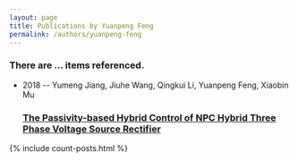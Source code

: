```yaml
---
layout: page
title: Publications by Yuanpeng Feng
permalink: /authors/yuanpeng-feng
---
```


<h3 id="number-posts">There are ... items referenced.</h3>
<ul class="post-list">
<li><span class='post-meta'>2018 -- Yumeng Jiang, Jiuhe Wang, Qingkui Li, Yuanpeng Feng, Xiaobin Mu</span><h3><a class='post-link' href="{{ site.baseurl }}/the-passivity-based-hybrid-control-of-npc-hybrid-three-phase-voltage-source-rectifier">The Passivity-based Hybrid Control of NPC Hybrid Three Phase Voltage Source Rectifier</a></h3></li>

</ul>
{% include count-posts.html %}
